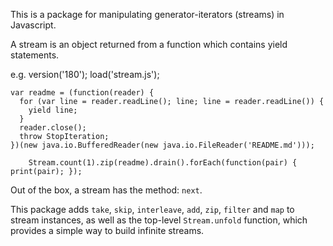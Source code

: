 This is a package for manipulating generator-iterators (streams) in Javascript.

A stream is an object returned from a function which contains yield statements.

e.g.
    version('180');
    load('stream.js');
    
    var readme = (function(reader) {
      for (var line = reader.readLine(); line; line = reader.readLine()) {
        yield line;
      }
      reader.close();
      throw StopIteration;
    })(new java.io.BufferedReader(new java.io.FileReader('README.md')));
    
		Stream.count(1).zip(readme).drain().forEach(function(pair) { print(pair); });

Out of the box, a stream has the method: `next`.

This package adds `take`, `skip`, `interleave`, `add`, `zip`, `filter` and `map` to stream instances, as well as the top-level `Stream.unfold` function, which provides a simple way to build infinite streams.

